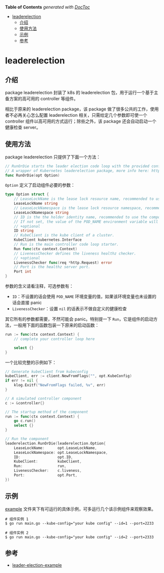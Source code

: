 <!-- START doctoc generated TOC please keep comment here to allow auto update -->
<!-- DON'T EDIT THIS SECTION, INSTEAD RE-RUN doctoc TO UPDATE -->
**Table of Contents**  *generated with [DocToc](https://github.com/thlorenz/doctoc)*

- [leaderelection](#leaderelection)
  - [介绍](#%E4%BB%8B%E7%BB%8D)
  - [使用方法](#%E4%BD%BF%E7%94%A8%E6%96%B9%E6%B3%95)
  - [示例](#%E7%A4%BA%E4%BE%8B)
  - [参考](#%E5%8F%82%E8%80%83)

<!-- END doctoc generated TOC please keep comment here to allow auto update -->

# leaderelection

## 介绍

package leaderelection 封装了 k8s 的 leaderelection 包，用于运行一个基于主备方案的高可用的 controller 等组件。

相比于原来的 leaderelection package，该 package 做了很多公共的工作，使用者不必再关心怎么配置 leaderelection 相关，只需给定几个参数即可使一个 controller 组件以高可用的方式运行；除些之外，该 package 还会自动启动一个健康检查 server。

## 使用方法

package leaderelection 只提供了下面一个方法：

```go
// RunOrDie starts the leader election code loop with the provided config or panics if the config fails to validate.
// A wrapper of Kubernetes leaderelection package, more info here: https://github.com/caicloud/leader-election-example
func RunOrDie(opt Option)
```

`Option` 定义了启动组件必要的参数：

```go
type Option struct {
	// LeaseLockName is the lease lock resource name, recommended to use the component name.
	LeaseLockName string
	// LeaseLockNamespace is the lease lock resource namespace, recommended to use the component namespace.
	LeaseLockNamespace string
	// ID is the the holder identity name, recommended to use the component pod name.
	// If not set, the value of the POD_NAME environment variable will be used
	// +optional
	ID string
	// KubeClient is the kube client of a cluster.
	KubeClient kubernetes.Interface
	// Run is the main controller code loop starter.
	Run func(ctx context.Context)
	// LivenessChecker defines the liveness healthz checker.
	// +optional
	LivenessChecker func(req *http.Request) error
	// Port is the healthz server port.
	Port int
}
```

参数的含义请看注释，可选参数有：

* `ID`：不设置的话会使用 `POD_NAME` 环境变量的值，如果该环境变量也未设置的话会直接 panic
* `LivenessChecker`：设置 `nil` 的话表示不做自定义的健康检查

其它所有的参数都需要，不然可能会 panic。特别提一下 `Run`，它是组件的启动方法，一般用下面的函数包装一下原来的启动函数：

```go
run := func(ctx context.Context) {
	// complete your controller loop here

	select {}
}
```

一个比较完整的示例如下：

```go
// Generate kubeClient from kubeconfig
kubeClient, err := client.NewFromFlags("", opt.KubeConfig)
if err != nil {
	klog.Exitf("NewFromFlags failed, %v", err)
}

// A simulated controller component
c := &controller{}

// The startup method of the component
run := func(ctx context.Context) {
	go c.run()
	select {}
}

// Run the component
leaderelection.RunOrDie(leaderelection.Option{
	LeaseLockName:      opt.LeaseLockName,
	LeaseLockNamespace: opt.LeaseLockNamespace,
	ID:                 opt.ID,
	KubeClient:         kubeClient,
	Run:                run,
	LivenessChecker:    c.liveness,
	Port:               opt.Port,
})
```

## 示例

[example](example) 文件夹下有可运行的具体示例，可多运行几个该示例组件来观察效果。

```console
# 组件实例 1
$ go run main.go --kube-config="your kube config" --id=1 --port=2233

# 组件实例 2
$ go run main.go --kube-config="your kube config" --id=2 --port=2333
```

## 参考

* [leader-election-example](https://github.com/caicloud/leader-election-example)
